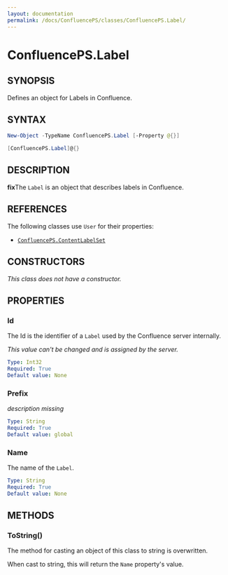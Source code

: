 ```yaml
---
layout: documentation
permalink: /docs/ConfluencePS/classes/ConfluencePS.Label/
---
```

<!-- markdownlint-disable MD036 -->

# ConfluencePS.Label

## SYNOPSIS

Defines an object for Labels in Confluence.

## SYNTAX

```powershell
New-Object -TypeName ConfluencePS.Label [-Property @{}]

[ConfluencePS.Label]@{}
```

## DESCRIPTION

**fix**The `Label` is an object that describes labels in Confluence.

## REFERENCES

The following classes use `User` for their properties:

- [`ConfluencePS.ContentLabelSet`](/docs/ConfluencePS/classes/ConfluencePS.ContentLabelSet/)

## CONSTRUCTORS

_This class does not have a constructor._

## PROPERTIES

### Id

The Id is the identifier of a `Label` used by the Confluence server internally.

_This value can't be changed and is assigned by the server._

```yaml
Type: Int32
Required: True
Default value: None
```

### Prefix

_description missing_

```yaml
Type: String
Required: True
Default value: global
```

### Name

The name of the `Label`.

```yaml
Type: String
Required: True
Default value: None
```

## METHODS

### ToString()

The method for casting an object of this class to string is overwritten.

When cast to string, this will return the `Name` property's value.

